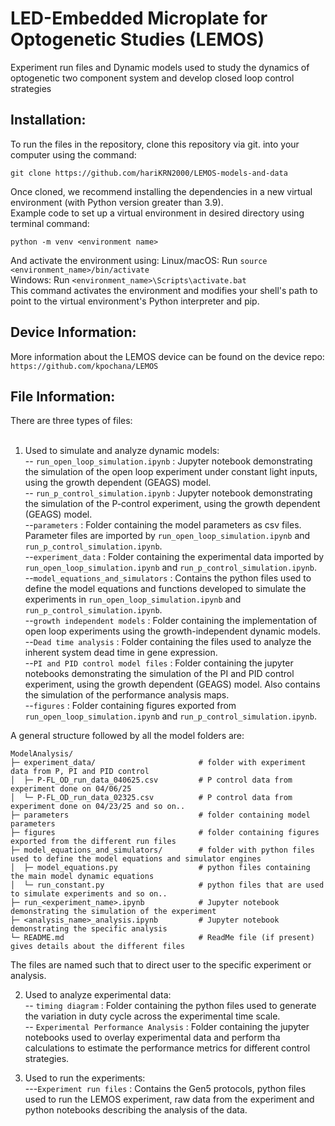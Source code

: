 # LED-Embedded Microplate for Optogenetic Studies (LEMOS)
Experiment run files and Dynamic models used to study the dynamics of optogenetic two component system and develop closed loop control strategies <br>

## Installation: 
To run the files in the repository, clone this repository via git. into your computer using the command:<br>
```
git clone https://github.com/hariKRN2000/LEMOS-models-and-data
```
Once cloned, we recommend installing the dependencies in a new virtual environment (with Python version greater than 3.9). <br> 
Example code to set up a virtual environment in desired directory using terminal command: 
```
python -m venv <environment name>
```
And activate the environment using: 
Linux/macOS: Run ```source <environment_name>/bin/activate``` <br>
Windows: Run ```<environment_name>\Scripts\activate.bat``` <br>
This command activates the environment and modifies your shell's path to point to the virtual environment's Python interpreter and pip. <br>

## Device Information:
More information about the LEMOS device can be found on the device repo: ```https://github.com/kpochana/LEMOS```

## File Information: 
There are three types of files: <br> <br>
1) Used to simulate and analyze dynamic models: <br>
-- ```run_open_loop_simulation.ipynb``` : Jupyter notebook demonstrating the simulation of the open loop experiment under constant light inputs, using the growth dependent (GEAGS) model. <br>
-- ```run_p_control_simulation.ipynb``` : Jupyter notebook demonstrating the simulation of the P-control experiment, using the growth dependent (GEAGS) model. <br>
--```parameters``` : Folder containing the model parameters as csv files. Parameter files are imported by  ```run_open_loop_simulation.ipynb``` and ```run_p_control_simulation.ipynb```. <br>
--```experiment_data``` : Folder containing the experimental data imported by  ```run_open_loop_simulation.ipynb``` and ```run_p_control_simulation.ipynb```. <br>
--```model_equations_and_simulators``` : Contains the python files used to define the model equations and functions developed to simulate the experiments in ```run_open_loop_simulation.ipynb``` and ```run_p_control_simulation.ipynb```. <br>
--```growth independent models``` : Folder containing the implementation of open loop experiments using the growth-independent dynamic models.  <br>
--```Dead time analysis``` : Folder containing the files used to analyze the inherent system dead time in gene expression. <br>
--```PI and PID control model files``` : Folder containing the jupyter notebooks demonstrating the simulation of the PI and PID control experiment, using the growth dependent (GEAGS) model. Also contains the simulation of the performance analysis maps. <br>
--```figures``` : Folder containing figures exported from ```run_open_loop_simulation.ipynb``` and ```run_p_control_simulation.ipynb```. <br>

A general structure followed by all the model folders are: 
```
ModelAnalysis/
├─ experiment_data/                       # folder with experiment data from P, PI and PID control
│  ├─ P-FL_OD_run_data_040625.csv         # P control data from experiment done on 04/06/25
│  └─ P-FL_OD_run_data_02325.csv          # P control data from experiment done on 04/23/25 and so on..
├─ parameters                             # folder containing model parameters
├─ figures                                # folder containing figures exported from the different run files
├─ model_equations_and_simulators/        # folder with python files used to define the model equations and simulator engines
│  ├─ model_equations.py                  # python files containing the main model dynamic equations
│  └─ run_constant.py                     # python files that are used to simulate experiments and so on..
├─ run_<experiment_name>.ipynb            # Jupyter notebook demonstrating the simulation of the experiment
├─ <analysis_name>_analysis.ipynb         # Jupyter notebook demonstrating the specific analysis
└─ README.md                              # ReadMe file (if present) gives details about the different files
```

The files are named such that to direct user to the specific experiment or analysis. <br> 

2) Used to analyze experimental data: <br>
-- ```timing diagram``` : Folder containing the python files used to generate the variation in duty cycle across the experimental time scale. <br>
-- ```Experimental Performance Analysis``` : Folder containing the jupyter notebooks used to overlay experimental data and perform tha calculations to estimate the performance metrics for different control strategies.
   
4) Used to run the experiments: <br>
---```Experiment run files``` : Contains the Gen5 protocols, python files used to run the LEMOS experiment, raw data from the experiment and python notebooks describing the analysis of the data. 

